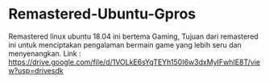 # Remastered-Ubuntu-Gpros
Remastered linux ubuntu 18.04 ini bertema Gaming, Tujuan dari remastered ini untuk menciptakan pengalaman bermain game yang lebih seru dan menyenangkan. Link : https://drive.google.com/file/d/1VOLkE6sYqTEYh150I6w3dxMyIFwhIE8T/view?usp=drivesdk
